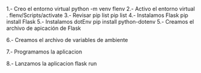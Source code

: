 1.- Creo el entorno virtual
    python -m venv flenv
2.- Activo el entorno virtual
    . flenv/Scripts/activate
3.- Revisar pip list
    pip list
4.- Instalamos Flask
    pip install Flask
5.- Instalamos dotEnv
    pip install python-dotenv
5.- Creamos el archivo de apicación de Flask

6.- Creamos el archivo de variables de ambiente

7.- Programamos la aplicacion 

8.- Lanzamos la aplicacion
    flask run


